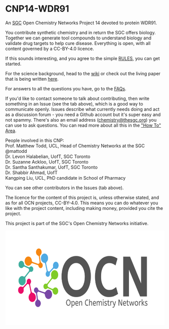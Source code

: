 # CNP14-WDR91

An [SGC]((https://www.thesgc.org/)) Open Chemistry Networks Project 14 devoted to protein WDR91.

You contribute synthetic chemistry and in return the SGC offers biology. Together we can generate tool compounds to understand biology and validate drug targets to help cure disease. Everything is open, with all content governed by a CC-BY-4.0 licence.

If this sounds interesting, and you agree to the simple [RULES](https://www.thesgc.org/sgc-open-chemistry-networks/terms-of-use), you can get started.

For the science background, head to the [wiki](url) or check out the living paper that is being written [here](url).

For answers to all the questions you have, go to the [FAQs](https://www.thesgc.org/sgc-open-chemistry-networks/faq).

If you'd like to contact someone to talk about contributing, then write something in an Issue (see the tab above), which is a good way to communicate openly. Issues describe what currently needs doing and act as a discussion forum - you need a Github account but it's super easy and not spammy. There's also an email address (chemistry@thesgc.org) you can use to ask questions. You can read more about all this in the ["How To" Area](https://github.com/StructuralGenomicsConsortium/Chemistry_TechOps_HowTo/wiki).

People involved in this CNP:  
Prof. Matthew Todd, UCL, Head of Chemistry Networks at the SGC @mattodd  
Dr. Levon Halabelian, UofT, SGC Toronto  
Dr. Suzanne Ackloo, UofT, SGC Toronto  
Dr. Santha Santhakumar, UofT, SGC Toronto  
Dr. Shabbir Ahmad, UofT  
Kangping Liu, UCL, PhD candidate in School of Pharmacy  

You can see other contributors in the Issues (tab above).

The licence for the content of this project is, unless otherwise stated, and as for all OCN projects, CC-BY-4.0. This means you can do whatever you like with the project content, including making money, provided you cite the project.

This project is part of the SGC's Open Chemistry Networks initiative.

<a href="url"><img src="https://github.com/StructuralGenomicsConsortium/Chemistry_TechOps_HowTo/blob/main/Open%20Chemistry%20Networks%20Logos/OCN_Logo_Final_smban.png?raw=true" align="centre" height="300" ></a>
